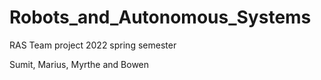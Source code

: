 # Robots_and_Autonomous_Systems
RAS Team project 2022 spring semester

Sumit, Marius, Myrthe and Bowen